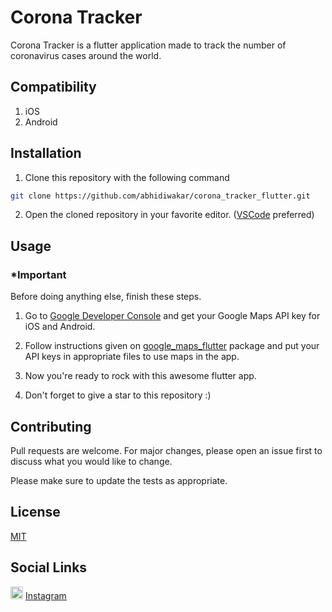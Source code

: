 # Corona Tracker

Corona Tracker is a flutter application made to track the number of coronavirus cases around the world.

## Compatibility
1. iOS
2. Android

## Installation

1. Clone this repository with the following command

```bash
git clone https://github.com/abhidiwakar/corona_tracker_flutter.git
```

2. Open the cloned repository in your favorite editor. ([VSCode](https://code.visualstudio.com/download) preferred)

## Usage
### *Important
Before doing anything else, finish these steps.
1. Go to [Google Developer Console](console.developer.google.com) and get your Google Maps API key for iOS and Android.
2. Follow instructions given on [google_maps_flutter](https://pub.dev/packages/google_maps_flutter) package and put your API keys in appropriate files to use maps in the app.

3. Now you're ready to rock with this awesome flutter app.

4. Don't forget to give a star to this repository :)

## Contributing
Pull requests are welcome. For major changes, please open an issue first to discuss what you would like to change.

Please make sure to update the tests as appropriate.

## License
[MIT](https://choosealicense.com/licenses/mit/)

## Social Links
<img src="https://upload.wikimedia.org/wikipedia/commons/thumb/e/e7/Instagram_logo_2016.svg/100px-Instagram_logo_2016.svg.png" width="20" height="20"> [Instagram](https://www.instagram.com/nameless_coder/)